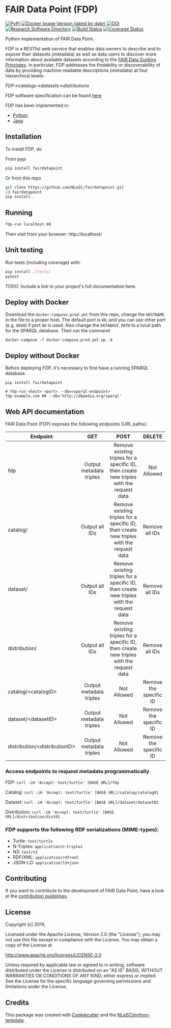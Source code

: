 # FAIR Data Point (FDP)

[![PyPI](https://img.shields.io/pypi/v/fairdatapoint)](https://pypi.org/project/fairdatapoint/)
[![Docker Image Version (latest by date)](https://img.shields.io/docker/v/nlesc/fairdatapoint?label=Docker)](https://hub.docker.com/r/nlesc/fairdatapoint)
[![DOI](https://zenodo.org/badge/37470907.svg)](https://zenodo.org/badge/latestdoi/37470907)
[![Research Software Directory](https://img.shields.io/badge/RSD-FAIRDataPoint-red)](https://research-software.nl/software/fairdatapoint)
[![Build Status](https://travis-ci.org/NLeSC/fairdatapoint.svg?branch=master)](https://travis-ci.org/NLeSC/fairdatapoint)
[![Coverage Status](https://coveralls.io/repos/github/NLeSC/fairdatapoint/badge.svg?branch=master)](https://coveralls.io/github/NLeSC/fairdatapoint?branch=master)


Python implementation of FAIR Data Point.

FDP is a RESTful web service that enables data owners to describe and to expose their datasets (metadata) as well as data users to discover more information about available datasets according to the [FAIR Data Guiding Principles](http://www.force11.org/group/fairgroup/fairprinciples). In particular, FDP addresses the findability or discoverability of data by providing machine-readable descriptions (metadata) at four hierarchical levels:

*FDP->catalogs->datasets->distributions*

FDP software specification can be found [here](https://github.com/FAIRDataTeam/FAIRDataPoint-Spec/blob/master/spec.md)

FDP has been implemented in:
* [Python](https://github.com/NLeSC/FAIRDataPoint/)
* [Java](https://github.com/DTL-FAIRData/FAIRDataPoint)

## Installation

To install FDP, do

From pypi
```bash
pip install fairdatapoint
```

Or from this repo
```bash
git clone https://github.com/NLeSC/fairdatapoint.git
cd fairdatapoint
pip install .
```


## Running
```bash
fdp-run localhost 80
```

Then visit from your browser: http://localhost/

## Unit testing
Run tests (including coverage) with:

```bash
pip install .[tests]
pytest
```

TODO: Include a link to your project's full documentation here.


## Deploy with Docker

Download the `docker-compose.prod.yml` from this repo, change the `HOSTNAME` in the file to a proper host.
The default port is `80`, and you can use other port (e.g. `8080`) if port `80` is used.
Also change the `DATABASE_PATH` to a local path for the SPARQL database.
Then run the command
```
docker-compose -f docker-compose.prod.yml up -d
```

## Deploy without Docker

Before deploying FDP, it's necessary to first have a running SPARQL database.

```
pip install fairdatapoint

# fdp-run <host> <port> --db=<sparql-endpoint>
fdp example.com 80 --db='http://dbpedia.org/sparql'
```

## Web API documentation

FAIR Data Point (FDP) exposes the following endpoints (URL paths):

| Endpoint |  GET  | POST |      DELETE     |
|--------------|:--------------:|:-----------------:|:--------------:|
| fdp | Output metadata triples | Remove existing triples for a specific ID, then create new triples with the request data | Not Allowed |
| catalog/     | Output all IDs   | Remove existing triples for a specific ID, then create new triples with the request data | Remove all IDs |
| dataset/     | Output all IDs   | Remove existing triples for a specific ID, then create new triples with the request data | Remove all IDs |
| distribution/  | Output all IDs  | Remove existing triples for a specific ID, then create new triples with the request data | Remove all IDs |
| catalog/\<catalogID\> | Output metadata triples | Not Allowed | Remove the specific ID |
| dataset/\<datasetID\> | Output metadata triples | Not Allowed | Remove the specific ID |
| distribution/\<distributionID\> | Output metadata triples | Not Allowed | Remove the specific ID |


### Access endpoints to request metadata programmatically

FDP: `curl -iH 'Accept: text/turtle' [BASE URL]/fdp`

Catalog: `curl -iH 'Accept: text/turtle' [BASE URL]/catalog/catalog01`

Dataset: `curl -iH 'Accept: text/turtle' [BASE URL]/dataset/dataset01`

Distribution: `curl -iH 'Accept: text/turtle' [BASE URL]/distribution/dist01`

### FDP supports the following RDF serializations (MIME-types):
* Turtle: `text/turtle`
* N-Triples: `application/n-triples`
* N3: `text/n3`
* RDF/XML: `application/rdf+xml`
* JSON-LD: `application/ld+json`


## Contributing

If you want to contribute to the development of FAIR Data Point,
have a look at the [contribution guidelines](CONTRIBUTING.rst).

## License

Copyright (c) 2019,

Licensed under the Apache License, Version 2.0 (the "License");
you may not use this file except in compliance with the License.
You may obtain a copy of the License at

http://www.apache.org/licenses/LICENSE-2.0

Unless required by applicable law or agreed to in writing, software
distributed under the License is distributed on an "AS IS" BASIS,
WITHOUT WARRANTIES OR CONDITIONS OF ANY KIND, either express or implied.
See the License for the specific language governing permissions and
limitations under the License.

 ## Credits

 This package was created with [Cookiecutter](https://github.com/audreyr/cookiecutter) and the [NLeSC/python-template](https://github.com/NLeSC/python-template).
